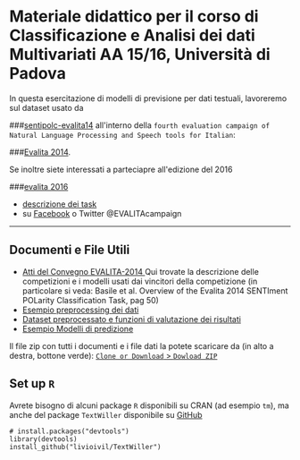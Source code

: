 
# Materiale didattico per il corso di Classificazione e Analisi dei dati Multivariati AA 15/16, Università di Padova

In questa esercitazione di modelli di previsione per dati testuali, lavoreremo sul dataset usato da 

###[sentipolc-evalita14](http://www.di.unito.it/~tutreeb/sentipolc-evalita14/index.html) 
all'interno della
`fourth evaluation campaign of Natural Language Processing and Speech tools for Italian`:

###[Evalita 2014](http://www.evalita.it/2014).


Se inoltre siete interessati a parteciapre all'edizione del 2016 

###[evalita 2016](http://www.di.unito.it/~tutreeb/sentipolc-evalita16/)
- [descrizione dei task](http://www.evalita.it/2016/tasks)
- su [Facebook](https://www.facebook.com/evalita2016) o Twitter @EVALITAcampaign



* * *

## Documenti e File Utili

- [Atti del Convegno EVALITA-2014 ](http://clic.humnet.unipi.it/proceedings/Proceedings-EVALITA-2014.pdf)
Qui trovate la descrizione delle competizioni e i modelli usati dai vincitori della competizione (in particolare si veda: Basile et al. Overview of the Evalita 2014 SENTIment POLarity Classification Task, pag 50)
- [Esempio preprocessing dei dati](https://rawgit.com/livioivil/Evalita-2014/master/EsempioPreprocessing.html)
- [Dataset preprocessato e funzioni di valutazione dei risultati](dati_FunScore.Rdata)
- [Esempio Modelli di predizione](https://rawgit.com/livioivil/Evalita-2014/master/EsempioAnalisi.html)

Il file zip con tutti i documenti e i file dati la potete scaricare da (in alto a destra, bottone verde): [`Clone or Download` > `Dowload ZIP`](https://github.com/livioivil/Evalita-2014/archive/master.zip)

## Set up `R`

Avrete bisogno di alcuni package `R` disponibili su CRAN (ad esempio `tm`), ma anche del package `TextWiller` disponibile su [GitHub](https://github.com/)

    # install.packages("devtools") 
    library(devtools)
    install_github("livioivil/TextWiller")


